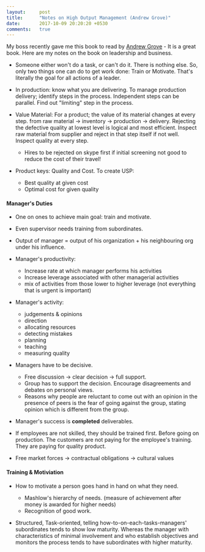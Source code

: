 ```yaml
---
layout:     post
title:      "Notes on High Output Management (Andrew Grove)"
date:       2017-10-09 20:20:20 +0530
comments:   true
---
```


My boss recently gave me this book to read by [Andrew Grove](https://www.wikiwand.com/en/Andrew_Grove) - It is a great book. Here are my notes on the book on leadership and business.

- Someone either won't do a task, or can't do it. There is nothing else. So, only two things one can do to get work done: Train or Motivate. That's literally the goal for all actions of a leader.
- In production: know what you are delivering. To manage production delivery; identify steps in the process. Independent steps can be parallel. Find out "limiting" step in the process.

- Value Material: For a product; the value of its material changes at every step. from raw material -> inventory -> production -> delivery. Rejecting the defective quality at lowest level is logical and most efficient. Inspect raw material from supplier and reject in that step itself if not well. Inspect quality at every step.
    - Hires to be rejected on skype first if initial screening not good to reduce the cost of their travel!

- Product keys: Quality and Cost. To create USP:
    - Best quality at given cost
    - Optimal cost for given quality

#### Manager's Duties
- One on ones to achieve main goal: train and motivate.
- Even supervisor needs training from subordinates.
- Output of manager = output of his organization + his neighbouring org under his influence.
- Manager's productivity:
    - Increase rate at which manager performs his activities
    - Increase leverage associated with other managerial activities
    - mix of activities from those lower to higher leverage (not everything that is urgent is important)
- Manager's activity:
    - judgements & opinions
    - direction
    - allocating resources
    - detecting mistakes
    - planning
    - teaching
    - measuring quality

- Managers have to be decisive.
    - Free discussion -> clear decision -> full support.
    - Group has to support the decision. Encourage disagreements and debates on personal views.
    - Reasons why people are reluctant to come out with an opinion in the presence of peers is the fear of going against the group, stating opinion which is different from the group.

- Manager's success is **completed** deliverables.
- If employees are not skilled, they should be trained first. Before going on production. The customers are not paying for the employee's training. They are paying for quality product.

- Free market forces -> contractual obligations -> cultural values

#### Training & Motiviation
- How to motivate a person goes hand in hand on what they need.
    - Mashlow's hierarchy of needs. (measure of achievement after money is awarded for higher needs)
    - Recognition of good work.

- Structured, Task-oriented, telling how-to-on-each-tasks-managers' subordinates tends to show low maturity. Whereas the manager with characteristics of minimal involvement and who establish objectives and monitors the process tends to have subordinates with higher maturity.
